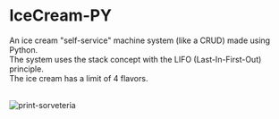 # IceCream-PY
An ice cream "self-service" machine system (like a CRUD) made using Python.<br>
The system uses the stack concept with the LIFO (Last-In-First-Out) principle.<br>
The ice cream has a limit of 4 flavors.<br><br>

![print-sorveteria](https://github.com/Pixelikas/IceCream-PY/assets/67108278/0c8cbb70-1481-43b0-bc85-6816d3b051da)

